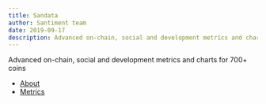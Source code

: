 ```yaml
---
title: Sandata
author: Santiment team
date: 2019-09-17
description: Advanced on-chain, social and development metrics and charts for 700+ coins
---
```


Advanced on-chain, social and development metrics and charts for 700+ coins

- [About](/sandata/about/)
- [Metrics](/sandata/metrics/)
